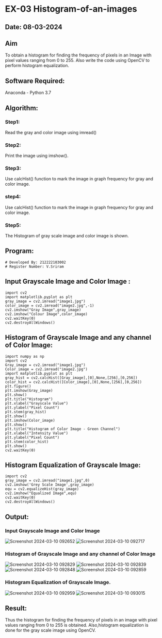 # EX-03 Histogram-of-an-images
## Date: 08-03-2024
## Aim
To obtain a histogram for finding the frequency of pixels in an Image with pixel values ranging from 0 to 255. Also write the code using OpenCV to perform histogram equalization.

## Software Required:
Anaconda - Python 3.7

## Algorithm:
### Step1:
Read the gray and color image using imread()

### Step2:
Print the image using imshow().

### Step3:
Use calcHist() function to mark the image in graph frequency for gray and color image.

### step4:
Use calcHist() function to mark the image in graph frequency for gray and color image.

### Step5:
The Histogram of gray scale image and color image is shown.


## Program:
```
# Developed By: 212222103002
# Register Number: V.Sriram
```
## Input Grayscale Image and Color Image :
```
import cv2
import matplotlib.pyplot as plt
gray_image = cv2.imread("image1.jpg")
color_image = cv2.imread("image2.jpg",-1)
cv2.imshow("Gray Image",gray_image)
cv2.imshow("Colour Image",color_image)
cv2.waitKey(0)
cv2.destroyAllWindows()
```
## Histogram of Grayscale Image and any channel of Color Image:
```
import numpy as np
import cv2
Gray_image = cv2.imread("image1.jpg")
Color_image = cv2.imread("image2.jpg")
import matplotlib.pyplot as plt
gray_hist = cv2.calcHist([Gray_image],[0],None,[256],[0,256])
color_hist = cv2.calcHist([Color_image],[0],None,[256],[0,256])
plt.figure()
plt.imshow(Gray_image)
plt.show()
plt.title("Histogram")
plt.xlabel("Grayscale Value")
plt.ylabel("Pixel Count")
plt.stem(gray_hist)
plt.show()
plt.imshow(Color_image)
plt.show()
plt.title("Histogram of Color Image - Green Channel")
plt.xlabel("Intensity Value")
plt.ylabel("Pixel Count")
plt.stem(color_hist)
plt.show()
cv2.waitKey(0)
```
## Histogram Equalization of Grayscale Image:
```
import cv2
gray_image = cv2.imread("image1.jpg",0)
cv2.imshow('Grey Scale Image',gray_image)
equ = cv2.equalizeHist(gray_image)
cv2.imshow("Equalized Image",equ)
cv2.waitKey(0)
cv2.destroyAllWindows()
```
## Output:
### Input Grayscale Image and Color Image
![Screenshot 2024-03-10 092652](https://github.com/Darkwebnew/Histogram-of-an-images/assets/143114486/4fd648e9-5cfa-447d-8272-3537e3fe09b9)
![Screenshot 2024-03-10 092717](https://github.com/Darkwebnew/Histogram-of-an-images/assets/143114486/f9e0a339-cee5-4efd-93bd-e998b1c4f9aa)
### Histogram of Grayscale Image and any channel of Color Image
![Screenshot 2024-03-10 092829](https://github.com/Darkwebnew/Histogram-of-an-images/assets/143114486/04f94b3e-5b0f-42f9-a218-550ebf42dfe3)
![Screenshot 2024-03-10 092839](https://github.com/Darkwebnew/Histogram-of-an-images/assets/143114486/09fe03af-4d6f-45ba-b2b0-54db3f712d94)
![Screenshot 2024-03-10 092848](https://github.com/Darkwebnew/Histogram-of-an-images/assets/143114486/9a9464ff-0038-4507-897a-4cf56fcb356d)
![Screenshot 2024-03-10 092859](https://github.com/Darkwebnew/Histogram-of-an-images/assets/143114486/cbf0216e-23b6-4f66-9bf7-4d799d351874)
### Histogram Equalization of Grayscale Image.
![Screenshot 2024-03-10 092959](https://github.com/Darkwebnew/Histogram-of-an-images/assets/143114486/023c64f9-a5d7-4976-bf14-5f2dbacc7c90)
![Screenshot 2024-03-10 093015](https://github.com/Darkwebnew/Histogram-of-an-images/assets/143114486/7858bb48-c8ab-4995-b325-cfe2dc9675a1)
## Result: 
Thus the histogram for finding the frequency of pixels in an image with pixel values ranging from 0 to 255 is obtained. Also,histogram equalization is done for the gray scale image using OpenCV.
